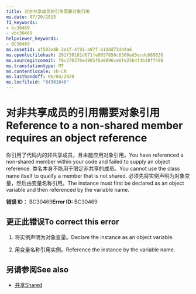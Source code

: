 ```yaml
---
title: 对非共享成员的引用需要对象引用
ms.date: 07/20/2015
f1_keywords:
- bc30469
- vbc30469
helpviewer_keywords:
- BC30469
ms.assetid: af503e8b-2e1f-4f91-a07f-b1ddd73dd4a6
ms.openlocfilehash: 201f30181d671fe0057858c6508ed3ecdc689836
ms.sourcegitcommit: f8c270376ed905f6a8896ce0fe25b4f4b38ff498
ms.translationtype: MT
ms.contentlocale: zh-CN
ms.lasthandoff: 06/04/2020
ms.locfileid: "84361640"
---
```

# <a name="reference-to-a-non-shared-member-requires-an-object-reference"></a><span data-ttu-id="a1728-102">对非共享成员的引用需要对象引用</span><span class="sxs-lookup"><span data-stu-id="a1728-102">Reference to a non-shared member requires an object reference</span></span>
<span data-ttu-id="a1728-103">你引用了代码内的非共享成员，且未能应用对象引用。</span><span class="sxs-lookup"><span data-stu-id="a1728-103">You have referenced a non-shared member within your code and failed to supply an object reference.</span></span> <span data-ttu-id="a1728-104">类名本身不能用于限定非共享的成员。</span><span class="sxs-lookup"><span data-stu-id="a1728-104">You cannot use the class name itself to qualify a member that is not shared.</span></span> <span data-ttu-id="a1728-105">必须先将实例声明为对象变量，然后由变量名称引用。</span><span class="sxs-lookup"><span data-stu-id="a1728-105">The instance must first be declared as an object variable and then referenced by the variable name.</span></span>  
  
 <span data-ttu-id="a1728-106">**错误 ID：** BC30469</span><span class="sxs-lookup"><span data-stu-id="a1728-106">**Error ID:** BC30469</span></span>  
  
## <a name="to-correct-this-error"></a><span data-ttu-id="a1728-107">更正此错误</span><span class="sxs-lookup"><span data-stu-id="a1728-107">To correct this error</span></span>  
  
1. <span data-ttu-id="a1728-108">将实例声明为对象变量。</span><span class="sxs-lookup"><span data-stu-id="a1728-108">Declare the instance as an object variable.</span></span>  
  
2. <span data-ttu-id="a1728-109">用变量名称引用实例。</span><span class="sxs-lookup"><span data-stu-id="a1728-109">Reference the instance by the variable name.</span></span>  
  
## <a name="see-also"></a><span data-ttu-id="a1728-110">另请参阅</span><span class="sxs-lookup"><span data-stu-id="a1728-110">See also</span></span>

- [<span data-ttu-id="a1728-111">共享</span><span class="sxs-lookup"><span data-stu-id="a1728-111">Shared</span></span>](../language-reference/modifiers/shared.md)
